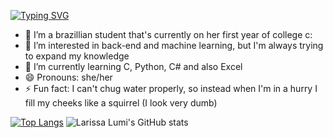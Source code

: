 [![Typing SVG](https://readme-typing-svg.demolab.com?font=Fira+Code&weight=600&size=28&pause=1000&color=CDA4DE&width=435&lines=Hi+my+name+is+Larissa!+%F0%9F%91%8B)](https://git.io/typing-svg)

- 👋 I’m a brazillian student that's currently on her first year of college c:
- 👀 I’m interested in back-end and machine learning, but I'm always trying to expand my knowledge
- 🌱 I’m currently learning C, Python, C# and also Excel
- 😄 Pronouns: she/her
- ⚡ Fun fact: I can't chug water properly, so instead when I'm in a hurry I fill my cheeks like a squirrel (I look very dumb)
  
[![Top Langs](https://github-readme-stats.vercel.app/api/top-langs/?username=larissalumi&theme=material-palenight&layout=compact)](https://github.com/l/github-readme-stats&theme=material-palenight)
![Larissa Lumi's GitHub stats](https://github-readme-stats.vercel.app/api?username=larissalumi&theme=material-palenight&show&icons=true&hide=prs&rank_icon=github)



<!---
larissalumi/larissalumi is a ✨ special ✨ repository because its `README.md` (this file) appears on your GitHub profile.
You can click the Preview link to take a look at your changes.
--->

